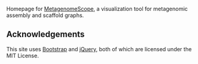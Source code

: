 Homepage for [MetagenomeScope](http://github.com/marbl/MetagenomeScope), a
visualization tool for metagenomic assembly and scaffold graphs.

## Acknowledgements
This site uses [Bootstrap](http://getbootstrap.com/) and
[jQuery](http://jquery.com/), both of which are licensed under the MIT License.
